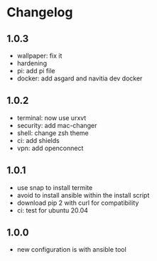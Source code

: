 # Changelog

## 1.0.3

- wallpaper: fix it
- hardening
- pi: add pi file
- docker: add asgard and navitia dev docker

## 1.0.2

- terminal: now use urxvt
- security: add mac-changer
- shell: change zsh theme
- ci: add shields
- vpn: add openconnect

## 1.0.1

- use snap to install termite
- avoid to install ansible within the install script
- download pip 2 with curl for compatibility
- ci: test for ubuntu 20.04

## 1.0.0

- new configuration is with ansible tool
